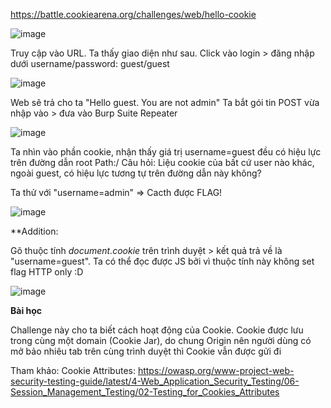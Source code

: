 https://battle.cookiearena.org/challenges/web/hello-cookie


![image](https://github.com/maintt410/_writeup/assets/85602870/9fd50673-5cf1-459f-ad2e-4edb9759c00b)

Truy cập vào URL. Ta thấy giao diện như sau. Click vào login > đăng nhập dưới username/password: guest/guest

![image](https://github.com/maintt410/_writeup/assets/85602870/4e44f1e8-0ae0-4d8e-92ff-235e56343d15)

Web sẽ trả cho ta "Hello guest. You are not admin"
Ta bắt gói tin POST vừa nhập vào > đưa vào Burp Suite Repeater 

![image](https://github.com/maintt410/_writeup/assets/85602870/28cddd42-e9bd-47e1-a8ac-05ee075f7206)

Ta nhìn vào phần cookie, nhận thấy giá trị username=guest đều có hiệu lực trên đường dẫn root Path:/
Câu hỏi: Liệu cookie của bất cứ user nào khác, ngoài guest, có hiệu lực tương tự trên đường dẫn này không? 

Ta thử với "username=admin" => Cacth được FLAG!

![image](https://github.com/maintt410/_writeup/assets/85602870/904c000e-d4d6-4cfb-82c3-2061456cb952)

**Addition: 

Gõ thuộc tính _document.cookie_ trên trình duyệt > kết quả trả về là "username=guest". Ta có thể đọc được JS bởi vì thuộc tính này không set flag HTTP only :D  

![image](https://github.com/maintt410/_writeup/assets/85602870/ee0b7847-e8b7-45cd-9699-205d99a3351d)


**Bài học**

Challenge này cho ta biết cách hoạt động của Cookie. Cookie được lưu trong cùng một domain (Cookie Jar), do chung Origin nên người dùng có mở bảo nhiêu tab trên cùng trình duyệt thì Cookie vẫn được gửi đi

Tham khảo: Cookie Attributes: https://owasp.org/www-project-web-security-testing-guide/latest/4-Web_Application_Security_Testing/06-Session_Management_Testing/02-Testing_for_Cookies_Attributes
